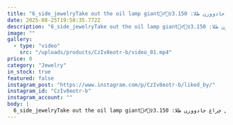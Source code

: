 ```yaml
---
title: "6_side_jewelryTake out the oil lamp giant🧞‍♂️🧞‍♀️غول چراغ جادووزن طلا: 3.150 grوزن سنگ: 0.050 gr📬برای سفارش و کسب اطلاعات بیشتر به دایرکت مراجعه فرمایید.______________________________#میکروستینگ #مخراجکاری_مدرن #اموزش_مخراجکاری_مدرن #قلمزنی_طلا #گوهرنشانی_مدرن #جواهری_انلاین #تولید_طلا #جواهری_انلاین_روجا94wSee translation"
date: 2025-08-25T19:58:35.772Z
description: "6_side_jewelryTake out the oil lamp giant🧞‍♂️🧞‍♀️غول چراغ جادووزن طلا: 3.150 grوزن سنگ: 0.050 gr📬برای سفارش و کسب اطلاعات بیشتر به دایرکت مراجعه فرمایید.______________________________#میکروستینگ #مخراجکاری_مدرن #اموزش_مخراجکاری_مدرن #قلمزنی_طلا #گوهرنشانی_مدرن #جواهری_انلاین #تولید_طلا #جواهری_انلاین_روجا94wSee translation"
image: ""
gallery:
  - type: "video"
    src: "/uploads/products/CzIv8eotr-b/video_01.mp4"
price: 0
category: "Jewelry"
in_stock: true
featured: false
instagram_post: "https://www.instagram.com/p/CzIv8eotr-b/liked_by/"
instagram_id: "CzIv8eotr-b"
instagram_account: ""
body: |
  6_side_jewelryTake out the oil lamp giant🧞‍♂️🧞‍♀️غول چراغ جادووزن طلا: 3.150 grوزن سنگ: 0.050 gr📬برای سفارش و کسب اطلاعات بیشتر به دایرکت مراجعه فرمایید.______________________________#میکروستینگ #مخراجکاری_مدرن #اموزش_مخراجکاری_مدرن #قلمزنی_طلا #گوهرنشانی_مدرن #جواهری_انلاین #تولید_طلا #جواهری_انلاین_روجا94wSee translation
---
```

